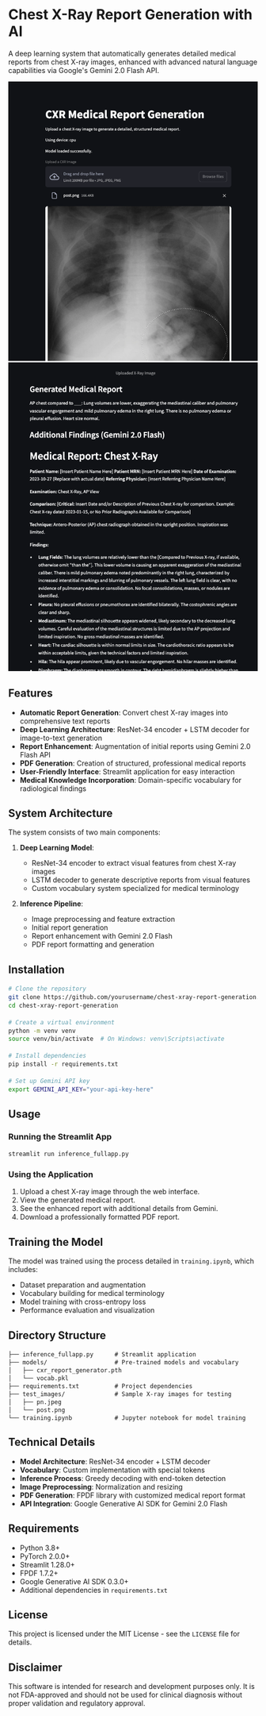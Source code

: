# Chest X-Ray Report Generation with AI

A deep learning system that automatically generates detailed medical reports from chest X-ray images, enhanced with advanced natural language capabilities via Google's Gemini 2.0 Flash API.

![Demo of CXR Report Generation](demo/d.png)
![Demo of CXR Report Generation](demo/d1.png)
## Features

- **Automatic Report Generation**: Convert chest X-ray images into comprehensive text reports
- **Deep Learning Architecture**: ResNet-34 encoder + LSTM decoder for image-to-text generation
- **Report Enhancement**: Augmentation of initial reports using Gemini 2.0 Flash API
- **PDF Generation**: Creation of structured, professional medical reports
- **User-Friendly Interface**: Streamlit application for easy interaction
- **Medical Knowledge Incorporation**: Domain-specific vocabulary for radiological findings

## System Architecture

The system consists of two main components:

1. **Deep Learning Model**:
   - ResNet-34 encoder to extract visual features from chest X-ray images
   - LSTM decoder to generate descriptive reports from visual features
   - Custom vocabulary system specialized for medical terminology

2. **Inference Pipeline**:
   - Image preprocessing and feature extraction
   - Initial report generation
   - Report enhancement with Gemini 2.0 Flash
   - PDF report formatting and generation

## Installation

```bash
# Clone the repository
git clone https://github.com/yourusername/chest-xray-report-generation.git
cd chest-xray-report-generation

# Create a virtual environment
python -m venv venv
source venv/bin/activate  # On Windows: venv\Scripts\activate

# Install dependencies
pip install -r requirements.txt

# Set up Gemini API key
export GEMINI_API_KEY="your-api-key-here"
```

## Usage

### Running the Streamlit App

```bash
streamlit run inference_fullapp.py
```

### Using the Application

1. Upload a chest X-ray image through the web interface.
2. View the generated medical report.
3. See the enhanced report with additional details from Gemini.
4. Download a professionally formatted PDF report.

## Training the Model

The model was trained using the process detailed in `training.ipynb`, which includes:

- Dataset preparation and augmentation
- Vocabulary building for medical terminology
- Model training with cross-entropy loss
- Performance evaluation and visualization

## Directory Structure

```
├── inference_fullapp.py      # Streamlit application
├── models/                   # Pre-trained models and vocabulary
│   ├── cxr_report_generator.pth
│   └── vocab.pkl
├── requirements.txt          # Project dependencies
├── test_images/              # Sample X-ray images for testing
│   ├── pn.jpeg
│   └── post.png
└── training.ipynb            # Jupyter notebook for model training
```

## Technical Details

- **Model Architecture**: ResNet-34 encoder + LSTM decoder
- **Vocabulary**: Custom implementation with special tokens
- **Inference Process**: Greedy decoding with end-token detection
- **Image Preprocessing**: Normalization and resizing
- **PDF Generation**: FPDF library with customized medical report format
- **API Integration**: Google Generative AI SDK for Gemini 2.0 Flash

## Requirements

- Python 3.8+
- PyTorch 2.0.0+
- Streamlit 1.28.0+
- FPDF 1.7.2+
- Google Generative AI SDK 0.3.0+
- Additional dependencies in `requirements.txt`

## License

This project is licensed under the MIT License - see the `LICENSE` file for details.

## Disclaimer

This software is intended for research and development purposes only. It is not FDA-approved and should not be used for clinical diagnosis without proper validation and regulatory approval.

